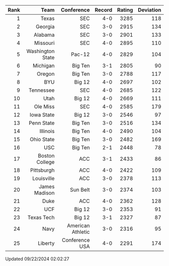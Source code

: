 | Rank  | Team                 | Conference           | Record   | Rating | Deviation |
| ---:  | ---:                 | ---:                 | ---:     | ---:   | ---:      |
| 1     | Texas                | SEC                  | 4-0      | 3285   | 118       |
| 2     | Georgia              | SEC                  | 3-0      | 2915   | 134       |
| 3     | Alabama              | SEC                  | 3-0      | 2901   | 133       |
| 4     | Missouri             | SEC                  | 4-0      | 2895   | 110       |
| 5     | Washington State     | Pac-12               | 4-0      | 2829   | 104       |
| 6     | Michigan             | Big Ten              | 3-1      | 2805   | 90        |
| 7     | Oregon               | Big Ten              | 3-0      | 2788   | 117       |
| 8     | BYU                  | Big 12               | 4-0      | 2697   | 102       |
| 9     | Tennessee            | SEC                  | 4-0      | 2685   | 122       |
| 10    | Utah                 | Big 12               | 4-0      | 2669   | 111       |
| 11    | Ole Miss             | SEC                  | 4-0      | 2585   | 179       |
| 12    | Iowa State           | Big 12               | 3-0      | 2546   | 97        |
| 13    | Penn State           | Big Ten              | 3-0      | 2516   | 134       |
| 14    | Illinois             | Big Ten              | 4-0      | 2490   | 104       |
| 15    | Ohio State           | Big Ten              | 3-0      | 2482   | 169       |
| 16    | USC                  | Big Ten              | 2-1      | 2448   | 78        |
| 17    | Boston College       | ACC                  | 3-1      | 2433   | 86        |
| 18    | Pittsburgh           | ACC                  | 4-0      | 2422   | 109       |
| 19    | Louisville           | ACC                  | 3-0      | 2378   | 113       |
| 20    | James Madison        | Sun Belt             | 3-0      | 2374   | 103       |
| 21    | Duke                 | ACC                  | 4-0      | 2362   | 128       |
| 22    | UCF                  | Big 12               | 3-0      | 2353   | 91        |
| 23    | Texas Tech           | Big 12               | 3-1      | 2327   | 87        |
| 24    | Navy                 | American Athletic    | 3-0      | 2316   | 95        |
| 25    | Liberty              | Conference USA       | 4-0      | 2291   | 174       |

Updated 09/22/2024 02:02:27
